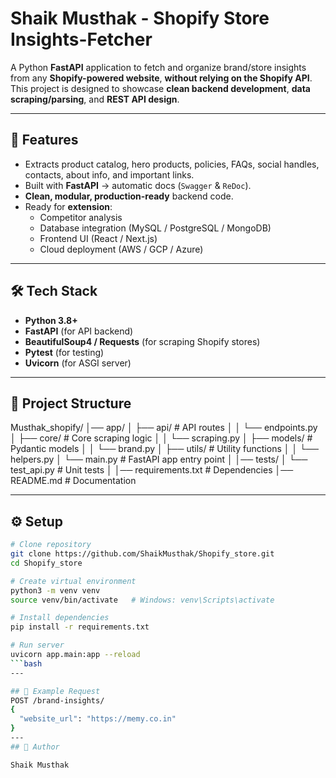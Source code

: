 # Shaik Musthak - Shopify Store Insights-Fetcher

A Python **FastAPI** application to fetch and organize brand/store insights from any **Shopify-powered website**, **without relying on the Shopify API**.  
This project is designed to showcase **clean backend development**, **data scraping/parsing**, and **REST API design**.

---

## 🚀 Features

- Extracts product catalog, hero products, policies, FAQs, social handles, contacts, about info, and important links.  
- Built with **FastAPI** → automatic docs (`Swagger` & `ReDoc`).  
- **Clean, modular, production-ready** backend code.  
- Ready for **extension**:
  - Competitor analysis
  - Database integration (MySQL / PostgreSQL / MongoDB)
  - Frontend UI (React / Next.js)
  - Cloud deployment (AWS / GCP / Azure)

---

## 🛠️ Tech Stack

- **Python 3.8+**
- **FastAPI** (for API backend)
- **BeautifulSoup4 / Requests** (for scraping Shopify stores)
- **Pytest** (for testing)
- **Uvicorn** (for ASGI server)

---

## 📂 Project Structure

Musthak_shopify/
│── app/
│ ├── api/ # API routes
│ │ └── endpoints.py
│ ├── core/ # Core scraping logic
│ │ └── scraping.py
│ ├── models/ # Pydantic models
│ │ └── brand.py
│ ├── utils/ # Utility functions
│ │ └── helpers.py
│ └── main.py # FastAPI app entry point
│
│── tests/
│ └── test_api.py # Unit tests
│
│── requirements.txt # Dependencies
│── README.md # Documentation

---

## ⚙️ Setup

```bash
# Clone repository
git clone https://github.com/ShaikMusthak/Shopify_store.git
cd Shopify_store

# Create virtual environment
python3 -m venv venv
source venv/bin/activate   # Windows: venv\Scripts\activate

# Install dependencies
pip install -r requirements.txt

# Run server
uvicorn app.main:app --reload
```bash
---

## 📡 Example Request
POST /brand-insights/
{
  "website_url": "https://memy.co.in"
}
---
## 👤 Author

Shaik Musthak
